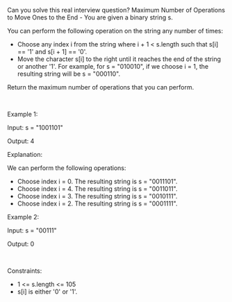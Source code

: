 Can you solve this real interview question? Maximum Number of Operations to Move Ones to the End - You are given a binary string s.

You can perform the following operation on the string any number of times:

 * Choose any index i from the string where i + 1 < s.length such that s[i] == '1' and s[i + 1] == '0'.
 * Move the character s[i] to the right until it reaches the end of the string or another '1'. For example, for s = "010010", if we choose i = 1, the resulting string will be s = "000110".

Return the maximum number of operations that you can perform.

 

Example 1:

Input: s = "1001101"

Output: 4

Explanation:

We can perform the following operations:

 * Choose index i = 0. The resulting string is s = "0011101".
 * Choose index i = 4. The resulting string is s = "0011011".
 * Choose index i = 3. The resulting string is s = "0010111".
 * Choose index i = 2. The resulting string is s = "0001111".

Example 2:

Input: s = "00111"

Output: 0

 

Constraints:

 * 1 <= s.length <= 105
 * s[i] is either '0' or '1'.